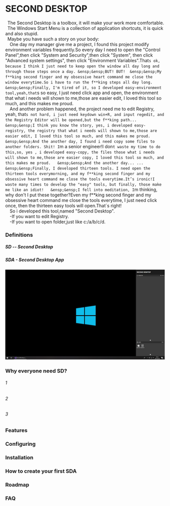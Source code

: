 # SECOND DESKTOP

&ensp;The Second Desktop is a toolbox, it will make your work more comfortable.
&ensp;The Windows Start Menu is a collection of application shortcuts, it is quick and also stupid.  
&ensp;Maybe you have such a story on your body:  
&ensp;&ensp;One day my manager give me a project, I found this project modify environment variables frequently.So every day I need to open the "Control Panel",then click "System and Security",then click "System", then click "Advanced system settings", then click "Environment Variables".That`s ok, because I think I just need to keep open the window all day long and through those steps once a day.
&ensp;&ensp;BUT! BUT! 
&ensp;&ensp;My f**king second finger and my obsessive heart command me close the window everytime.So i have to run the f**king steps all day long.  
&ensp;&ensp;Finally, I'm tired of it, so I developed easy-environment tool,yeah,that`s so easy, I just need click app and open, the environment that what i needs will shown to me,those are easier edit, I loved this tool so much, and this makes me proud.  
&ensp;&ensp;And another problem happened, the project need me to edit Registry, yeah, that`s not hard, i just need keydown win+R, and input regedit, and the Registry Editor will be opened,but the f**king path...  
&ensp;&ensp;I think you know the story, yes, i developed easy-registry, the registry that what i needs will shown to me,those are easier edit, I loved this tool so much, and this makes me proud.  
&ensp;&ensp;And the another day, I found i need copy some files to another folders. Shit! I`m a senior engineer!I don`t waste my time to do this,so, yes , i developed easy-copy, the files those what i needs will shown to me,those are easier copy, I loved this tool so much, and this makes me proud.  
&ensp;&ensp;And the another day... ...  
&ensp;&ensp;Finally, I developed thirteen tools. I need open the thirteen tools everymorning, and my f**king second finger and my obsessive heart command me close the tools everytime.It’s ironic!I waste many times to develop the "easy" tools, but finally, those make me like an idiot!  
&ensp;&ensp;I fell into meditation, I`m thinking, why don't I put these together?Even my f**king second finger and my obsessive heart command me close the tools everytime, I just need click once, then the thirteen easy tools will open.That`s right!  
&ensp;&ensp;So i developed this tool,named "Second Desktop".  
&ensp;&ensp;-If you want to edit Registry.  
&ensp;&ensp;-If you want to open folder,just like c:/a/b/c/d.  
### Definitions
##### SD -- Second Desktop
##### SDA - Second Desktop App
![SecondDesktop](https://raw.githubusercontent.com/Mingxuel/SecondDesktop/master/BlogResource/SecondDesktop.png)
### Why everyone need SD?
###### 1
###### 2
###### 3

### Features

### Configuring

### Installation

### How to create your first SDA

### Roadmap

### FAQ

